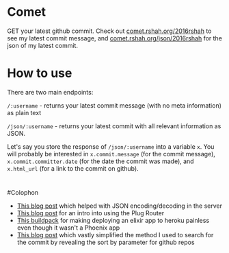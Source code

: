 # Comet

GET your latest github commit. Check out [comet.rshah.org/2016rshah](http://comet.rshah.org/2016rshah) to see my latest commit message, and [comet.rshah.org/json/2016rshah](http://comet.rshah.org/json/2016rshah) for the json of my latest commit. 

# How to use

There are two main endpoints:

`/:username` - returns your latest commit message (with no meta information) as plain text

`/json/:username` - returns your latest commit with all relevant information as JSON. 

Let's say you store the response of `/json/:username` into a variable `x`. You will probably be interested in `x.commit.message` (for the commit message), `x.commit.committer.date` (for the date the commit was made), and `x.html_url` (for a link to the commit on github). 

# 

#Colophon
 - [This blog post](http://www.jarredtrost.com/2015/05/30/getting-started-with-elixir-plug-routes/) which helped with JSON encoding/decoding in the server
 - [This blog post](http://blog.simonstrom.xyz/elixir-a-simple-server-with-plug/) for an intro into using the Plug Router
 - [This buildpack](https://github.com/HashNuke/heroku-buildpack-elixir-test) for making deploying an elixir app to heroku painless even though it wasn't a Phoenix app
 - [This blog post](http://vertstudios.com/blog/github-api-latest-commit-details-php/) which vastly simplified the method I used to search for the commit by revealing the sort by parameter for github repos
 

